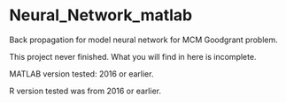 # Neural_Network_matlab

Back propagation for model neural network for MCM Goodgrant problem.

This project never finished. What you will find in here is incomplete.

MATLAB version tested: 2016 or earlier.

R version tested was from 2016 or earlier.

